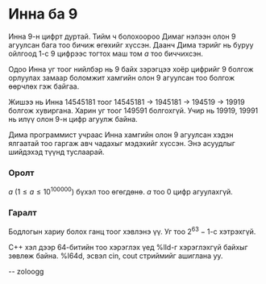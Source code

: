 Инна ба 9
=========
Инна $9$-н цифрт дуртай. Тийм ч болохоороо Димаг нэлээн олон $9$ агуулсан бага
тоо бичиж өгөхийг хүссэн. Даанч Дима тэрийг нь буруу ойлгоод $1$-с $9$ цифрээс
тогтох маш том $a$ тоо биччихсэн.

Одоо Инна уг тоог нийлбэр нь $9$ байх зэрэгцээ хоёр цифрийг $9$ болгож орлуулах
замаар боломжит хамгийн олон $9$ агуулсан тоо болгож өөрчлөх гэж байгаа.

Жишээ нь Инна $14545181$ тоог $14545181$ → $1945181$ → $194519$ → $19919$ болгож
хувиргана. Харин уг тоог $149591$ болгохгүй. Учир нь $19919$, $19991$ нь илүү
олон $9$-н цифр агуулж байна.

Дима программист учраас Инна хамгийн олон $9$ агуулсан хэдэн ялгаатай тоо гаргаж
авч чадахыг мэдэхийг хүссэн. Энэ асуудлыг шийдэхэд түүнд туслаарай.


### Оролт
$a$ ($1 ≤ a ≤ 10^{100000}$) бүхэл тоо өгөгдөнө. $a$ тоо $0$ цифр агуулахгүй.


### Гаралт
Бодлогын хариу болох ганц тоог хэвлэнэ үү. Уг тоо $2^{63}-1$-с хэтрэхгүй.

C++ хэл дээр 64-битийн тоо хэрэглэх үед %lld-г хэрэглэхгүй байхыг зөвлөж байна. %I64d, эсвэл cin, cout стриймийг ашиглана уу.

-- zoloogg
